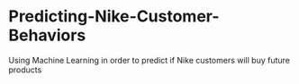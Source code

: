 # Predicting-Nike-Customer-Behaviors

Using Machine Learning in order to predict if Nike customers will buy future products
